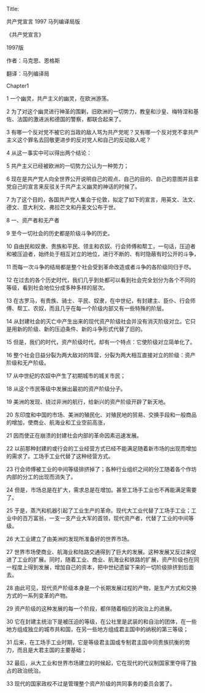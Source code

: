 Title:

共产党宣言 1997 马列编译局版

《共产党宣言》 
 
1997版

作者：马克思、恩格斯

翻译：马列编译局

Chapter1

1 一个幽灵，共产主义的幽灵，在欧洲游荡。

2 为了对这个幽灵进行神圣的围剿，旧欧洲的一切势力，教皇和沙皇、梅特涅和基佐、法国的激进派和德国的警察，都联合起来了。 

3 有哪一个反对党不被它的当政的敌人骂为共产党呢？又有哪一个反对党不拿共产主义这个罪名去回敬更进步的反对党人和自己的反动敌人呢？

4 从这一事实中可以得出两个结论：

5 共产主义已经被欧洲的一切势力公认为一种势力； 

6 现在是共产党人向全世界公开说明自己的观点、自己的目的、自己的意图并且拿党自己的宣言来反驳关于共产主义幽灵的神话的时候了。 

7 为了这个目的，各国共产党人集会于伦敦，拟定了如下的宣言，用英文、法文、德文、意大利文、弗拉芒文和丹麦文公布于世。 

8 一、资产者和无产者

9 至今一切社会的历史都是阶级斗争的历史。

10 自由民和奴隶、贵族和平民、领主和农奴、行会师傅和帮工，一句话，压迫者和被压迫者，始终处于相互对立的地位，进行不断的、有时隐蔽有时公开的斗争，

11 而每一次斗争的结局都是整个社会受到革命改造或者斗争的各阶级同归于尽。 

12 在过去的各个历史时代，我们几乎到处都可以看到社会完全划分为各个不同的等级，看到社会地位分成多种多样的层次。

13 在古罗马，有贵族、骑士、平民、奴隶，在中世纪，有封建主、臣仆、行会师傅、帮工、农奴，而且几乎在每一个阶级内部又有一些特殊的阶层。 

14 从封建社会的灭亡中产生出来的现代资产阶级社会并没有消灭阶级对立。它只是用新的阶级、新的压迫条件、新的斗争形式代替了旧的。 

15 但是，我们的时代，资产阶级时代，却有一个特点：它使阶级对立简单化了。

16 整个社会日益分裂为两大敌对的阵营，分裂为两大相互直接对立的阶级：资产阶级和无产阶级。 

17 从中世纪的农奴中产生了初期城市的城关市民；

18 从这个市民等级中发展出最初的资产阶级分子。 

19 美洲的发现、绕过非洲的航行，给新兴的资产阶级开辟了新天地。

20 东印度和中国的市场、美洲的殖民化、对殖民地的贸易、交换手段和一般商品的增加，使商业、航海业和工业空前高涨，

21 因而使正在崩溃的封建社会内部的革命因素迅速发展。 

22 以前那种封建的或行会的工业经营方式已经不能满足随着新市场的出现而增加的需求了。工场手工业代替了这种经营方式。

23 行会师傅被工业的中间等级排挤掉了；各种行业组织之间的分工随着各个作坊内部的分工的出现而消失了。

24 但是，市场总是在扩大，需求总是在增加。甚至工场手工业也不再能满足需要了。

25 于是，蒸汽和机器引起了工业生产的革命。现代大工业代替了工场手工业；工业中的百万富翁，一支一支产业大军的首领，现代资产者，代替了工业的中间等级。

26 大工业建立了由美洲的发现所准备好的世界市场。

27 世界市场使商业、航海业和陆路交通得到了巨大的发展。这种发展又反过来促进了工业的扩展。同时，随着工业、商业、航海业和铁路的扩展，资产阶级也在同一程度上得到发展，增加自己的资本，把中世纪遗留下来的一切阶级排挤到后面去。

28 由此可见，现代资产阶级本身是一个长期发展过程的产物，是生产方式和交换方式的一系列变革的产物。 

29 资产阶级的这种发展的每一个阶段，都伴随着相应的政治上的进展。

30 它在封建主统治下是被压迫的等级，在公社里是武装的和自治的团体，在一些地方组成独立的城市共和国，在另一些地方组成君主国中的纳税的第三等级；

31 后来，在工场手工业时期，它是等级君主国或专制君主国中同贵族抗衡的势力，而且是大君主国的主要基础；

32 最后，从大工业和世界市场建立的时候起，它在现代的代议制国家里夺得了独占的政治统治。

33 现代的国家政权不过是管理整个资产阶级的共同事务的委员会罢了。 
